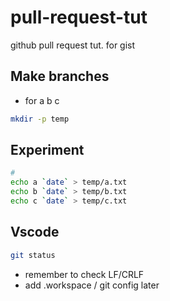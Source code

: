 # pull-request-tut
github pull request tut. for gist

## Make branches
* for a b c
```bash
mkdir -p temp

```

## Experiment
```bash
#
echo a `date` > temp/a.txt
echo b `date` > temp/b.txt
echo c `date` > temp/c.txt
```

## Vscode
```bash
git status
```

* remember to check LF/CRLF
* add .workspace / git config later